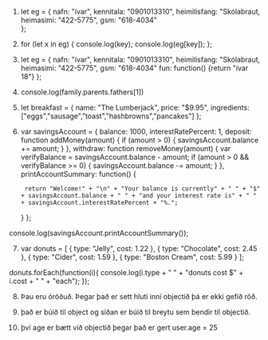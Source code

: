 1) let eg = {
        nafn: "ívar",
        kennitala: "0901013310",
        heimilisfang: "Skólabraut,
        heimasimi: "422-5775",
        gsm: "618-4034"        
};

2) for (let x in eg) {
       console.log(key);
       console.log(eg[key]);
};

3) let eg = {
        nafn: "ívar",
        kennitala: "0901013310",
        heimilisfang: "Skólabraut,
        heimasimi: "422-5775",
        gsm: "618-4034"
        fun: function() {return "ívar 18"}
};

4) console.log(family.parents.fathers[1])

5) let breakfast = {
    name: "The Lumberjack",
    price: "$9.95",
    ingredients: ["eggs","sausage","toast","hashbrowns","pancakes"]
};

6) var savingsAccount = {
    balance: 1000,
    interestRatePercent: 1,
    deposit: function addMoney(amount) {
        if (amount > 0) {
            savingsAccount.balance += amount;
        }
    },
    withdraw: function removeMoney(amount) {
        var verifyBalance = savingsAccount.balance - amount;
        if (amount > 0 && verifyBalance >= 0) {
            savingsAccount.balance -= amount;
        }
    },
    printAccountSummary: function() {
        
        return "Welcome!" + "\n" + "Your balance is currently" + " " + "$" + savingsAccount.balance + " " + "and your interest rate is" + " " + savingsAccount.interestRatePercent + "%.";
    }
};

console.log(savingsAccount.printAccountSummary());

7) var donuts = [
    { type: "Jelly", cost: 1.22 },
    { type: "Chocolate", cost: 2.45 },
    { type: "Cider", cost: 1.59 },
    { type: "Boston Cream", cost: 5.99 }
];

donuts.forEach(function(i){
   console.log(i.type + " " + "donuts cost $" + i.cost + " " + "each"); 
});

8) Þau eru óröðuð. Þegar það er sett hluti inní objectið þá er ekki gefið röð.

9) það er búið til object og síðan er búið til breytu sem bendir til objectið.

10) því age er bætt við objectið þegar það er gert user.age = 25

